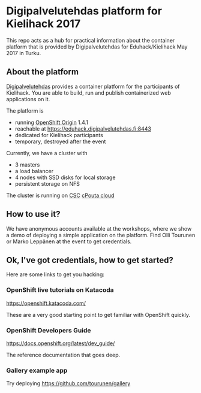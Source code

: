 # Digipalvelutehdas platform for Kielihack 2017

This repo acts as a hub for practical information about the container platform that
is provided by Digipalvelutehdas for Eduhack/Kielihack May 2017 in Turku.

## About the platform

[Digipalvelutehdas](http://www.digipalvelutehdas.fi/) provides a container platform for
the participants of Kielihack. You are able to build, run and publish containerized web 
applications on it. 

The platform is

- running [OpenShift Origin](https://www.openshift.org) 1.4.1
- reachable at https://eduhack.digipalvelutehdas.fi:8443
- dedicated for Kielihack participants
- temporary, destroyed after the event

Currently, we have a cluster with 
- 3 masters
- a load balancer
- 4 nodes with SSD disks for local storage
- persistent storage on NFS

The cluster is running on [CSC](https://www.csc.fi) [cPouta cloud](https://research.csc.fi/cpouta)

## How to use it?

We have anonymous accounts available at the workshops, where we show a demo of deploying
a simple application on the platform. Find Olli Tourunen or Marko Leppänen at the event
to get credentials.

## Ok, I've got credentials, how to get started?

Here are some links to get you hacking:

### OpenShift live tutorials on Katacoda

https://openshift.katacoda.com/

These are a very good starting point to get familiar with OpenShift quickly.

### OpenShift Developers Guide

https://docs.openshift.org/latest/dev_guide/

The reference documentation that goes deep.

### Gallery example app

Try deploying https://github.com/tourunen/gallery



